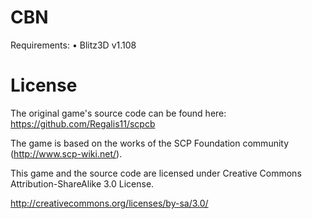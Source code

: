# CBN

Requirements:
•	Blitz3D v1.108

# License

The original game's source code can be found here: https://github.com/Regalis11/scpcb

The game is based on the works of the SCP Foundation community (http://www.scp-wiki.net/).

This game and the source code are licensed under Creative Commons Attribution-ShareAlike 3.0 License.

http://creativecommons.org/licenses/by-sa/3.0/

